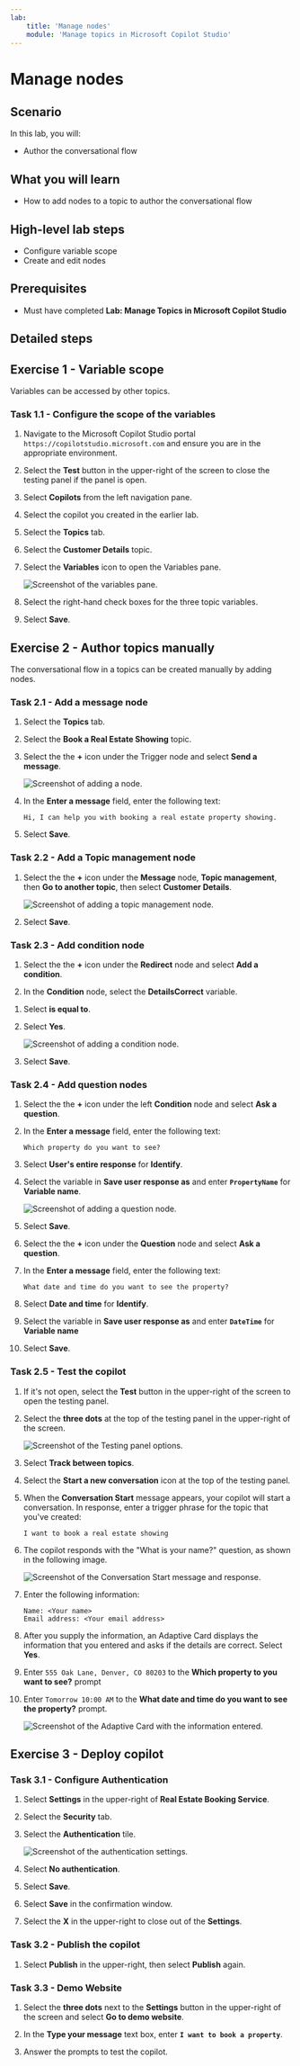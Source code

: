 ```yaml
---
lab:
    title: 'Manage nodes'
    module: 'Manage topics in Microsoft Copilot Studio'
---
```


# Manage nodes

## Scenario

In this lab, you will:

- Author the conversational flow

## What you will learn

- How to add nodes to a topic to author the conversational flow

## High-level lab steps

- Configure variable scope
- Create and edit nodes
  
## Prerequisites

- Must have completed **Lab: Manage Topics in Microsoft Copilot Studio**

## Detailed steps

## Exercise 1 - Variable scope

Variables can be accessed by other topics.

### Task 1.1 - Configure the scope of the variables

1. Navigate to the Microsoft Copilot Studio portal `https://copilotstudio.microsoft.com` and ensure you are in the appropriate environment.

1. Select the **Test** button in the upper-right of the screen to close the testing panel if the panel is open.

1. Select **Copilots** from the left navigation pane.

1. Select the copilot you created in the earlier lab.

1. Select the **Topics** tab.

1. Select the **Customer Details** topic.

1. Select the **Variables** icon to open the Variables pane.

    ![Screenshot of the variables pane.](../media/variables-pane.png)

1. Select the right-hand check boxes for the three topic variables.

1. Select **Save**.

## Exercise 2 - Author topics manually

The conversational flow in a topics can be created manually by adding nodes.

### Task 2.1 - Add a message node

1. Select the **Topics** tab.

1. Select the **Book a Real Estate Showing** topic.

1. Select the the **+** icon under the Trigger node and select **Send a message**.

    ![Screenshot of adding a node.](../media/add-node.png)

1. In the **Enter a message** field, enter the following text:

    `Hi, I can help you with booking a real estate property showing.`

1. Select **Save**.

### Task 2.2 - Add a Topic management node

<!-- 
1. Select the the **+** icon under the **Message** node and select **Add a condition**.

1. Select the **DetailsCorrect** variable.

1. Select **Go to another topic** and select the **Customer Details** topic. 
-->

1. Select the the **+** icon under the **Message** node, **Topic management**, then **Go to another topic**, then select **Customer Details**.

    ![Screenshot of adding a topic management node.](../media/topic-management-node.png)

1. Select **Save**.

### Task 2.3 - Add condition node

<!-- 1. Select the the **+** icon under the topic management node and select **Add a condition**. -->

1. Select the the **+** icon under the **Redirect** node and select **Add a condition**.

1. In the **Condition** node, select the **DetailsCorrect** variable.

<!-- 
1. In the **Enter a message** field, enter the following text:

    `Which property do you want to see?`

1. Select **DetailsCorrect** for variable. 
-->

1. Select **is equal to**.

1. Select **Yes**.

    ![Screenshot of adding a condition node.](../media/condition-node.png)

1. Select **Save**.

### Task 2.4 - Add question nodes

1. Select the the **+** icon under the left **Condition** node and select **Ask a question**.

1. In the **Enter a message** field, enter the following text:

    `Which property do you want to see?`

1. Select **User's entire response** for **Identify**.

1. Select the variable in **Save user response as** and enter **`PropertyName`** for **Variable name**.

    ![Screenshot of adding a question node.](../media/question-node-2.png)

1. Select **Save**.

1. Select the the **+** icon under the **Question** node and select **Ask a question**.

1. In the **Enter a message** field, enter the following text:

    `What date and time do you want to see the property?`

1. Select **Date and time** for **Identify**.

1. Select the variable in **Save user response as** and enter **`DateTime`** for **Variable name**

1. Select **Save**.

### Task 2.5 - Test the copilot

1. If it's not open, select the **Test** button in the upper-right of the screen to open the testing panel.

1. Select the **three dots** at the top of the testing panel in the upper-right of the screen.

    ![Screenshot of the Testing panel options.](../media/test-pane-options.png)

1. Select **Track between topics**.

1. Select the **Start a new conversation** icon at the top of the testing panel.

1. When the **Conversation Start** message appears, your copilot will start a conversation. In response, enter a trigger phrase for the topic that you've created:

    `I want to book a real estate showing`

1. The copilot responds with the "What is your name?" question, as shown in the following image.

    ![Screenshot of the Conversation Start message and response.](../media/conversation-start-message.png)

1. Enter the following information:

    ```
    Name: <Your name>
    Email address: <Your email address>
    ```

1. After you supply the information, an Adaptive Card displays the information that you entered and asks if the details are correct. Select **Yes**.

1. Enter `555 Oak Lane, Denver, CO 80203` to the **Which property to you want to see?** prompt

1. Enter `Tomorrow 10:00 AM` to the **What date and time do you want to see the property?** prompt.

    ![Screenshot of the Adaptive Card with the information entered.](../media/adaptive-card-information.png)

## Exercise 3 - Deploy copilot

### Task 3.1 - Configure Authentication

1. Select **Settings** in the upper-right of **Real Estate Booking Service**.

1. Select the **Security** tab.

1. Select the **Authentication** tile.

    ![Screenshot of the authentication settings.](../media/configure-authentication.png)

1. Select **No authentication**.

1. Select **Save**.

1. Select **Save** in the confirmation window.

1. Select the **X** in the upper-right to close out of the **Settings**.

### Task 3.2 - Publish the copilot

1. Select **Publish** in the upper-right, then select **Publish** again.

### Task 3.3 - Demo Website

1. Select the **three dots** next to the **Settings** button in the upper-right of the screen and select **Go to demo website**.

1. In the **Type your message** text box, enter **`I want to book a property`**.

1. Answer the prompts to test the copilot.
